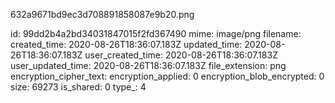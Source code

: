 632a9671bd9ec3d708891858087e9b20.png

id: 99dd2b4a2bd34031847015f2fd367490
mime: image/png
filename: 
created_time: 2020-08-26T18:36:07.183Z
updated_time: 2020-08-26T18:36:07.183Z
user_created_time: 2020-08-26T18:36:07.183Z
user_updated_time: 2020-08-26T18:36:07.183Z
file_extension: png
encryption_cipher_text: 
encryption_applied: 0
encryption_blob_encrypted: 0
size: 69273
is_shared: 0
type_: 4